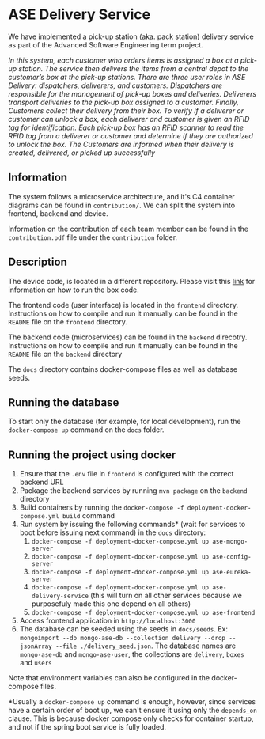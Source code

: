 # ASE Delivery Service

We have implemented a pick-up station (aka. pack station) delivery service as part of the Advanced Software Engineering term project.

_In this system, each customer who orders items is assigned a box at a pick-up station. The service then
delivers the items from a central depot to the customer’s box at the pick-up stations.
There are three user roles in ASE Delivery: dispatchers, deliverers, and customers. Dispatchers are responsible for the management of pick-up boxes and deliveries. Deliverers transport deliveries to the pick-up
box assigned to a customer. Finally, Customers collect their delivery from their box. To verify if a deliverer
or customer can unlock a box, each deliverer and customer is given an RFID tag for identification. Each
pick-up box has an RFID scanner to read the RFID tag from a deliverer or customer and determine if they
are authorized to unlock the box. The Customers are informed when their delivery is created, delivered, or
picked up successfully_


## Information

The system follows a microservice architecture, and it's C4 container diagrams can be found in `contribution/`. We can split the system into frontend, backend and device.

Information on the contribution of each team member can be found in the `contribution.pdf` file under the `contribution` folder.

## Description

The device code, is located in a different repository. Please visit this [link](https://gitlab.lrz.de/ase-21-22/team-20/ase-box) for information on how to run the box code. 

The frontend code (user interface) is located in the `frontend` directory. Instructions on how to compile and run it manually can be found in the `README` file on the `frontend` directory.

The backend code (microservices) can be found in the `backend` direcotry. Instructions on how to compile and run it manually can be found in the `README` file on the `backend` directory

The `docs` directory contains docker-compose files as well as database seeds.

## Running the database

To start only the database (for example, for local development), run the `docker-compose up` command on the `docs` folder.

## Running the project using docker

1. Ensure that the `.env` file in `frontend` is configured with the correct backend URL
2. Package the backend services by running `mvn package` on the `backend` directory
3. Build containers by running the `docker-compose -f deployment-docker-compose.yml build` command
4. Run system by issuing the following commands* (wait for services to boot before issuing next command) in the `docs` directory:
   1. `docker-compose -f deployment-docker-compose.yml up ase-mongo-server`
   2. `docker-compose -f deployment-docker-compose.yml up ase-config-server`
   3. `docker-compose -f deployment-docker-compose.yml up ase-eureka-server`
   4. `docker-compose -f deployment-docker-compose.yml up ase-delivery-service` (this will turn on all other services because we purposefuly made this one depend on all others)
   5. `docker-compose -f deployment-docker-compose.yml up ase-frontend`
5. Access frontend application in `http://localhost:3000`
6. The database can be seeded using the seeds in `docs/seeds`. Ex: `mongoimport --db mongo-ase-db --collection delivery --drop --jsonArray --file ./delivery_seed.json`. The database names are `mongo-ase-db` and `mongo-ase-user`, the collections are `delivery`, `boxes` and `users`

Note that environment variables can also be configured in the docker-compose files.

*Usually a `docker-compose up` command is enough, however, since services have a certain order of boot up, we can't ensure it using only the  `depends_on` clause. This is because docker compose only checks for container startup, and not if the spring boot service is fully loaded.